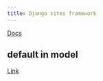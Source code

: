 ```yaml
---
title: Django sites framework
---
```


[Docs](https://docs.djangoproject.com/en/5.1/ref/contrib/sites/)

## default in model

[Link](https://stackoverflow.com/questions/46309022/how-can-i-use-the-current-site-as-the-default-in-a-django-form-using-the-sites-f)
